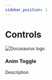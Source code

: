 ```yaml
---
sidebar_position: 1
---
```


# Controls

![Docusaurus logo](/img/CirclelogoBig.png)

### Anim Toggle

Description